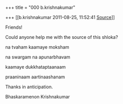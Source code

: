 +++
title = "000 b.krishnakumar"

+++
[[b.krishnakumar	2011-08-25, 11:52:41 [Source](https://groups.google.com/g/samskrita/c/LwsU7g1fU7w)]]



Friends!



Could anyone help me with the source of this shloka?



na tvaham kaamaye moksham

na swargam na apunarbhavam

kaamaye dukkhataptaanaam

praaninaam aartinaashanam



 Thanks in anticipation.



 Bhaskaramenon Krishnakumar



